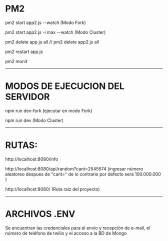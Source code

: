 # PM2  
  
pm2 start app2.js --watch (Modo Fork)  
  
pm2 start app2.js -i max --watch  (Modo Cluster)   
  
pm2 delete app.js all // pm2 delete app2.js all  
  
pm2 restart app.js     
  
pm2 monit   
  
---  
# MODOS DE EJECUCION DEL SERVIDOR

npm run dev-fork (ejecutar en modo Fork)
  
npm run dev (Modo Cluster)  
  
 --- 
# RUTAS:    
  
http://localhost:8080/info    
  
http://localhost:8080/api/random?cant=2545574  (ingresar número aleatoreo despues de "cant=" de lo contrario por defecto será 100.000.000 )    
  
http://localhost:8080/ (Ruta raiz del proyecto)
 
 --- 
# ARCHIVOS .ENV 

Se encuentran las credenciales para el envío y recepción de e-mail, el número de teléfono de twilio y el acceso a la BD de Mongo

